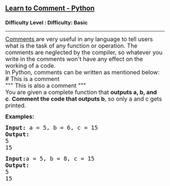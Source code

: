 <h2><a href="https://www.geeksforgeeks.org/problems/learn-to-comment-python/1?page=1&difficulty=Basic&status=unsolved,attempted&sortBy=accuracy">Learn to Comment - Python</a></h2><h3>Difficulty Level : Difficulty: Basic</h3><hr><div class="problems_problem_content__Xm_eO"><p><span style="font-size: 18px;"><a href="https://www.geeksforgeeks.org/python-comments/" target="_blank" rel="noopener">Comments&nbsp;</a>are very useful in any language to tell users what is the task of any function or operation. The comments are neglected by the compiler, so whatever you write in the comments won't have any effect on the working of a code.<br>In Python, comments can be written as mentioned below:<br># This is a comment<br>""" This is also a comment """</span><br><span style="font-size: 18px;">You are given a complete function that&nbsp;<strong>outputs a, b, and c</strong>.&nbsp;<strong>Comment the code that outputs b</strong>, so only a and c gets printed.</span></p>
<p><span style="font-size: 18px;"><strong>Examples:</strong>&nbsp;</span></p>
<pre><span style="font-size: 18px;"><strong>Input: </strong></span><span style="font-size: 18px;">a = 5, b = 6, c = 15</span>
<span style="font-size: 18px;"><strong>Output:</strong>
5
15</span></pre>
<pre><span style="font-size: 18px;"><strong>Input:</strong></span><span style="font-size: 18px;">a = 5, b = 8, c = 15</span>
<span style="font-size: 18px;"><strong>Output:</strong>
5
15</span></pre></div>